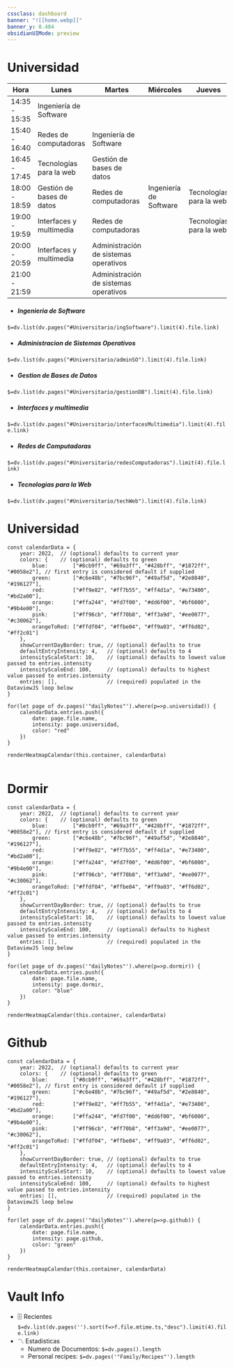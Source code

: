 ```yaml
---
cssclass: dashboard
banner: "![[home.webp]]"
banner_y: 0.404
obsidianUIMode: preview
---
```


# Universidad

| Hora          | Lunes                     | Martes                                | Miércoles              | Jueves                  |
| ------------- | ------------------------- | ------------------------------------- | ---------------------- | ----------------------- |
| 14:35 - 15:35 | Ingeniería de Software   |                                       |                        |                         |
| 15:40 - 16:40 | Redes de computadoras     | Ingeniería de Software                |                        |                         |
| 16:45 - 17:45 | Tecnologías para la web   | Gestión de bases de datos             |                        |                         |
| 18:00 - 18:59 | Gestión de bases de datos | Redes de computadoras                 | Ingeniería de Software | Tecnologías para la web |
| 19:00 - 19:59 | Interfaces y multimedia   | Redes de computadoras                 |                        | Tecnologías para la web |
| 20:00 - 20:59 | Interfaces y multimedia   | Administración de sistemas operativos |                        |                         |
| 21:00 - 21:59 |                           | Administración de sistemas operativos |                        |                         |
- ##### Ingenieria de Software
`$=dv.list(dv.pages("#Universitario/ingSoftware").limit(4).file.link)`
- ##### Administracion de Sistemas Operativos
`$=dv.list(dv.pages("#Universitario/adminSO").limit(4).file.link)`
- ##### Gestion de Bases de Datos
`$=dv.list(dv.pages("#Universitario/gestionDB").limit(4).file.link)`
- ##### Interfaces y multimedia 
`$=dv.list(dv.pages("#Universitario/interfacesMultimedia").limit(4).file.link)`
- ##### Redes de Computadoras
`$=dv.list(dv.pages("#Universitario/redesComputadoras").limit(4).file.link)`
- ##### Tecnologias para la Web
`$=dv.list(dv.pages("#Universitario/techWeb").limit(4).file.link)`
# Universidad
```dataviewjs
const calendarData = {
    year: 2022,  // (optional) defaults to current year
    colors: {    // (optional) defaults to green
        blue:        ["#8cb9ff", "#69a3ff", "#428bff", "#1872ff", "#0058e2"], // first entry is considered default if supplied
        green:       ["#c6e48b", "#7bc96f", "#49af5d", "#2e8840", "#196127"],
        red:         ["#ff9e82", "#ff7b55", "#ff4d1a", "#e73400", "#bd2a00"],
        orange:      ["#ffa244", "#fd7f00", "#dd6f00", "#bf6000", "#9b4e00"],
        pink:        ["#ff96cb", "#ff70b8", "#ff3a9d", "#ee0077", "#c30062"],
        orangeToRed: ["#ffdf04", "#ffbe04", "#ff9a03", "#ff6d02", "#ff2c01"]
    },
    showCurrentDayBorder: true, // (optional) defaults to true
    defaultEntryIntensity: 4,   // (optional) defaults to 4
    intensityScaleStart: 10,    // (optional) defaults to lowest value passed to entries.intensity
    intensityScaleEnd: 100,     // (optional) defaults to highest value passed to entries.intensity
    entries: [],                // (required) populated in the DataviewJS loop below
}

for(let page of dv.pages('"dailyNotes"').where(p=>p.universidad)) {
	calendarData.entries.push({
		date: page.file.name,
		intensity: page.universidad,
		color: "red"
	})
}

renderHeatmapCalendar(this.container, calendarData)
```
```dataviewjs

```
# Dormir
```dataviewjs
const calendarData = {
    year: 2022,  // (optional) defaults to current year
    colors: {    // (optional) defaults to green
        blue:        ["#8cb9ff", "#69a3ff", "#428bff", "#1872ff", "#0058e2"], // first entry is considered default if supplied
        green:       ["#c6e48b", "#7bc96f", "#49af5d", "#2e8840", "#196127"],
        red:         ["#ff9e82", "#ff7b55", "#ff4d1a", "#e73400", "#bd2a00"],
        orange:      ["#ffa244", "#fd7f00", "#dd6f00", "#bf6000", "#9b4e00"],
        pink:        ["#ff96cb", "#ff70b8", "#ff3a9d", "#ee0077", "#c30062"],
        orangeToRed: ["#ffdf04", "#ffbe04", "#ff9a03", "#ff6d02", "#ff2c01"]
    },
    showCurrentDayBorder: true, // (optional) defaults to true
    defaultEntryIntensity: 4,   // (optional) defaults to 4
    intensityScaleStart: 10,    // (optional) defaults to lowest value passed to entries.intensity
    intensityScaleEnd: 100,     // (optional) defaults to highest value passed to entries.intensity
    entries: [],                // (required) populated in the DataviewJS loop below
}

for(let page of dv.pages('"dailyNotes"').where(p=>p.dormir)) {
	calendarData.entries.push({
		date: page.file.name,
		intensity: page.dormir,
		color: "blue"
	})
}

renderHeatmapCalendar(this.container, calendarData)
```
# Github
```dataviewjs
const calendarData = {
    year: 2022,  // (optional) defaults to current year
    colors: {    // (optional) defaults to green
        blue:        ["#8cb9ff", "#69a3ff", "#428bff", "#1872ff", "#0058e2"], // first entry is considered default if supplied
        green:       ["#c6e48b", "#7bc96f", "#49af5d", "#2e8840", "#196127"],
        red:         ["#ff9e82", "#ff7b55", "#ff4d1a", "#e73400", "#bd2a00"],
        orange:      ["#ffa244", "#fd7f00", "#dd6f00", "#bf6000", "#9b4e00"],
        pink:        ["#ff96cb", "#ff70b8", "#ff3a9d", "#ee0077", "#c30062"],
        orangeToRed: ["#ffdf04", "#ffbe04", "#ff9a03", "#ff6d02", "#ff2c01"]
    },
    showCurrentDayBorder: true, // (optional) defaults to true
    defaultEntryIntensity: 4,   // (optional) defaults to 4
    intensityScaleStart: 10,    // (optional) defaults to lowest value passed to entries.intensity
    intensityScaleEnd: 100,     // (optional) defaults to highest value passed to entries.intensity
    entries: [],                // (required) populated in the DataviewJS loop below
}

for(let page of dv.pages('"dailyNotes"').where(p=>p.github)) {
	calendarData.entries.push({
		date: page.file.name,
		intensity: page.github,
		color: "green"
	})
}

renderHeatmapCalendar(this.container, calendarData)
```
# Vault Info
- 🗄️ Recientes
 `$=dv.list(dv.pages('').sort(f=>f.file.mtime.ts,"desc").limit(4).file.link)`
- 〽️ Estadisticas
	-  Numero de Documentos: `$=dv.pages().length`
	-  Personal recipes: `$=dv.pages('"Family/Recipes"').length`